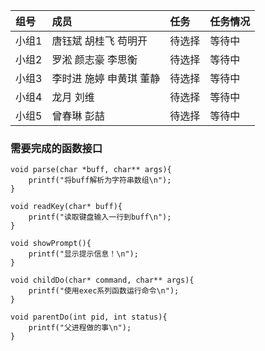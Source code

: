 | 组号  | 成员                    | 任务   | 任务情况 |
| :---- | :---------------------- | :----- | :------- |
| 小组1 | 唐钰斌 胡桂飞 苟明开    | 待选择 | 等待中   |
| 小组2 | 罗淞 颜志豪 李思衡      | 待选择 | 等待中   |
| 小组3 | 李时进 施婷 申黄琪 董静 | 待选择 | 等待中   |
| 小组4 | 龙月 刘维               | 待选择 | 等待中   |
| 小组5 | 曾春琳 彭喆             | 待选择 | 等待中   |


### 需要完成的函数接口

```
void parse(char *buff, char** args){
    printf("将buff解析为字符串数组\n");
}

void readKey(char* buff){
    printf("读取键盘输入一行到buff\n");
}

void showPrompt(){
    printf("显示提示信息！\n");
}

void childDo(char* command, char** args){
    printf("使用exec系列函数运行命令\n");
}

void parentDo(int pid, int status){
    printf("父进程做的事\n");
}


```
